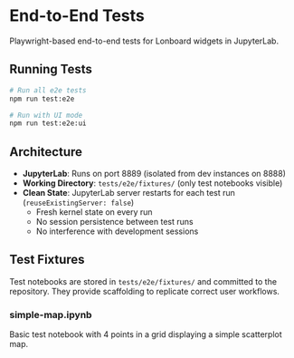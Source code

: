 # End-to-End Tests

Playwright-based end-to-end tests for Lonboard widgets in JupyterLab.

## Running Tests

```bash
# Run all e2e tests
npm run test:e2e

# Run with UI mode
npm run test:e2e:ui
```

## Architecture

- **JupyterLab**: Runs on port 8889 (isolated from dev instances on 8888)
- **Working Directory**: `tests/e2e/fixtures/` (only test notebooks visible)
- **Clean State**: JupyterLab server restarts for each test run (`reuseExistingServer: false`)
  - Fresh kernel state on every run
  - No session persistence between test runs
  - No interference with development sessions

## Test Fixtures

Test notebooks are stored in `tests/e2e/fixtures/` and committed to the repository. They provide scaffolding to replicate correct user workflows.

### simple-map.ipynb

Basic test notebook with 4 points in a grid displaying a simple scatterplot map.
